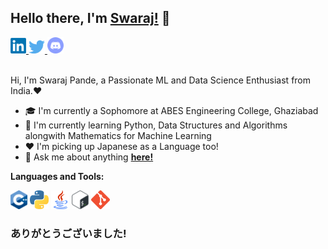 ## Hello there, I'm [**Swaraj!**](https://github.com/swarajpande4) 👋

<a href="https://www.linkedin.com/in/swaraj-pande-621130189/"> 
    <img aling="left" alt="Swaraj Pande | LinkedIn" width=25px
    src=https://github.com/swarajpande4/swarajpande4/blob/master/assets/linkedin.png>
</a>
<a href="https://twitter.com/PandeSwaraj"> 
    <img aling="left" alt="Swaraj Pande | Twitter" width=26px
    src=https://github.com/swarajpande4/swarajpande4/blob/master/assets/twitter.png>
</a>
<a href="https://discord.gg/yxgMhKf"> 
    <img aling="left" alt="Swaraj Pande | Discord" width=26px
    src=https://github.com/swarajpande4/swarajpande4/blob/master/assets/discord.png>
</a>

<br />
<br />

Hi, I'm Swaraj Pande, a Passionate ML and Data Science Enthusiast from India.❤️
- 🎓 I'm currently a Sophomore at ABES Engineering College, Ghaziabad
- 🔎 I'm currently learning Python, Data Structures and Algorithms alongwith Mathematics for Machine Learning
- ❤️ I'm picking up Japanese as a Language too!
- 💬 Ask me about anything [**here!**](https://github.com/swarajpande4/swarajpande4/issues)

**Languages and Tools:**

<code><img height="30"
    src="https://github.com/swarajpande4/swarajpande4/blob/master/assets/cpp.png"></code>
<code><img height="30"
    src="https://github.com/swarajpande4/swarajpande4/blob/master/assets/python.png"></code>
<code><img height="30"
    src="https://github.com/swarajpande4/swarajpande4/blob/master/assets/java.png"></code>
<code><img height="30"
    src="https://github.com/swarajpande4/swarajpande4/blob/master/assets/bash.png"></code> 
<code><img height="30"
    src="https://github.com/swarajpande4/swarajpande4/blob/master/assets/git.png"></code>

### ありがとうございました!
